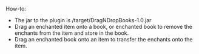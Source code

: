 How-to:
  - The jar to the plugin is /target/DragNDropBooks-1.0.jar
  - Drag an enchanted item onto a book, or enchanted book to remove the enchants from the item and store in the book.
  - Drag an enchanted book onto an item to transfer the enchants onto the item.
